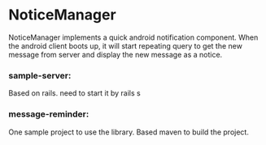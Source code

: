 NoticeManager
=============

NoticeManager implements a quick android notification component. When the android client boots up, it will start repeating query to get the new message from server and display the new message as a notice. 


### sample-server:    

Based on rails. need to start it by rails s 


### message-reminder:

One sample project to use the library. Based maven to build the project.



